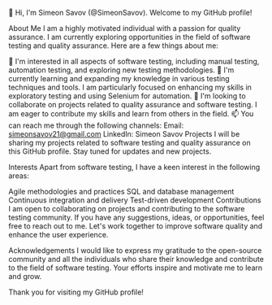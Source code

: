 👋 Hi, I'm Simeon Savov (@SimeonSavov). Welcome to my GitHub profile!

About Me
I am a highly motivated individual with a passion for quality assurance. I am currently exploring opportunities in the field of software testing and quality assurance. Here are a few things about me:

👀 I'm interested in all aspects of software testing, including manual testing, automation testing, and exploring new testing methodologies.
🌱 I'm currently learning and expanding my knowledge in various testing techniques and tools. I am particularly focused on enhancing my skills in exploratory testing and using Selenium for automation.
💞️ I'm looking to collaborate on projects related to quality assurance and software testing. I am eager to contribute my skills and learn from others in the field.
📫 You can reach me through the following channels:
Email: simeonsavov21@gmail.com
LinkedIn: Simeon Savov
Projects
I will be sharing my projects related to software testing and quality assurance on this GitHub profile. Stay tuned for updates and new projects.

Interests
Apart from software testing, I have a keen interest in the following areas:

Agile methodologies and practices
SQL and database management
Continuous integration and delivery
Test-driven development
Contributions
I am open to collaborating on projects and contributing to the software testing community. If you have any suggestions, ideas, or opportunities, feel free to reach out to me. Let's work together to improve software quality and enhance the user experience.

Acknowledgements
I would like to express my gratitude to the open-source community and all the individuals who share their knowledge and contribute to the field of software testing. Your efforts inspire and motivate me to learn and grow.

Thank you for visiting my GitHub profile!
